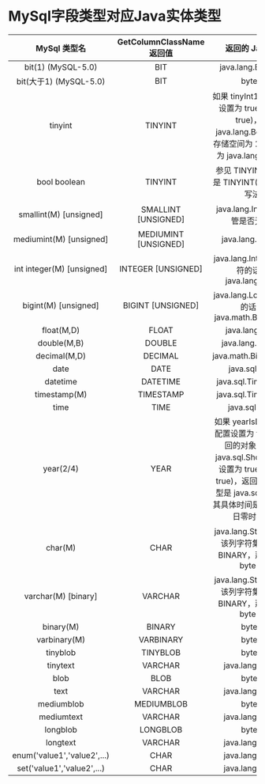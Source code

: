 # MySql字段类型对应Java实体类型

|        MySql 类型名         | GetColumnClassName 返回值 |                        返回的 Java 类                        |
| :-------------------------: | :-----------------------: | :----------------------------------------------------------: |
|     bit(1) (MySQL-5.0)      |            BIT            |                      java.lang.Boolean                       |
|   bit(大于1) (MySQL-5.0)    |            BIT            |                            byte[]                            |
|           tinyint           |          TINYINT          | 如果 tinyInt1isBit 配置设置为 true(默认为 true)，是java.lang.Boolean，存储空间为 1；否则是为 java.lang.Integer |
|        bool boolean         |          TINYINT          |          参见 TINYINT。这些是 TINYINT(1) 另一种写法          |
|   smallint(M) [unsigned]    |    SMALLINT [UNSIGNED]    |               java.lang.Integer(不管是否无符)                |
|   mediumint(M) [unsigned]   |   MEDIUMINT [UNSIGNED]    |                      java.lang.Integer                       |
|  int integer(M) [unsigned]  |    INTEGER [UNSIGNED]     |         java.lang.Integer；无符的话是 java.lang.Long         |
|    bigint(M) [unsigned]     |     BIGINT [UNSIGNED]     |       java.lang.Long；无符的话是 java.math.BigInteger        |
|         float(M,D)          |           FLOAT           |                       java.lang.Float                        |
|         double(M,B)         |          DOUBLE           |                       java.lang.Double                       |
|        decimal(M,D)         |          DECIMAL          |                     java.math.BigDecimal                     |
|            date             |           DATE            |                        java.sql.Date                         |
|          datetime           |         DATETIME          |                      java.sql.Timestamp                      |
|        timestamp(M)         |         TIMESTAMP         |                      java.sql.Timestamp                      |
|            time             |           TIME            |                        java.sql.Time                         |
|          year(2/4)          |           YEAR            | 如果 yearIsDateType 配置设置为 false，返回的对象类型为 java.sql.Short；如果设置为 true(默认为 true)，返回的对象类型是 java.sql.Date，其具体时间是为一月一日零时零分 |
|           char(M)           |           CHAR            | java.lang.String(除非该列字符集设置为 BINARY，那样返回 byte[]) |
|     varchar(M) [binary]     |          VARCHAR          | java.lang.String(除非该列字符集设置为 BINARY，那样返回 byte[]) |
|          binary(M)          |          BINARY           |                            byte[]                            |
|        varbinary(M)         |         VARBINARY         |                            byte[]                            |
|          tinyblob           |         TINYBLOB          |                            byte[]                            |
|          tinytext           |          VARCHAR          |                       java.lang.String                       |
|            blob             |           BLOB            |                            byte[]                            |
|            text             |          VARCHAR          |                       java.lang.String                       |
|         mediumblob          |        MEDIUMBLOB         |                            byte[]                            |
|         mediumtext          |          VARCHAR          |                       java.lang.String                       |
|          longblob           |         LONGBLOB          |                            byte[]                            |
|          longtext           |          VARCHAR          |                       java.lang.String                       |
| enum('value1','value2',...) |           CHAR            |                       java.lang.String                       |
| set('value1','value2',...)  |           CHAR            |                       java.lang.String                       |